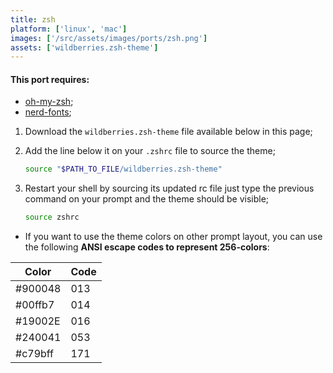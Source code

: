 ```yaml
---
title: zsh
platform: ['linux', 'mac']
images: ['/src/assets/images/ports/zsh.png']
assets: ['wildberries.zsh-theme']
---
```


#### This port requires:

- [oh-my-zsh](https://ohmyz.sh/);
- [nerd-fonts](https://www.nerdfonts.com/);

1. Download the `wildberries.zsh-theme` file available below in this page;
2. Add the line below it on your `.zshrc` file to source the theme;

   ```bash
   source "$PATH_TO_FILE/wildberries.zsh-theme"
   ```

3. Restart your shell by sourcing its updated rc file just type the previous command on your prompt and the theme should be visible;
   ```bash
   source zshrc
   ```

- If you want to use the theme colors on other prompt layout, you can use the following **ANSI escape codes to represent 256-colors**:

| Color   | Code |
| ------- | ---- |
| #900048 | 013  |
| #00ffb7 | 014  |
| #19002E | 016  |
| #240041 | 053  |
| #c79bff | 171  |
